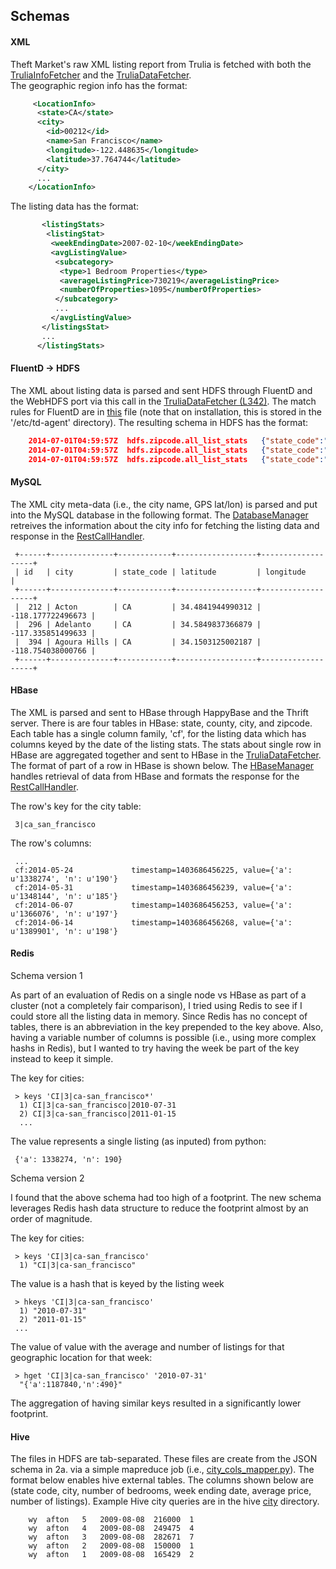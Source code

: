 ## Schemas

#### XML

Theft Market's raw XML listing report from Trulia is fetched with both the [TruliaInfoFetcher](trulia-fetcher/TruliaInfoFetcher.py) and the [TruliaDataFetcher](trulia-fetcher/TruliaDataFetcher.py).  
The geographic region info has the format:


```xml
     <LocationInfo>
      <state>CA</state>
      <city>
        <id>00212</id>
        <name>San Francisco</name>
        <longitude>-122.448635</longitude>
        <latitude>37.764744</latitude>
      </city>
      ...       
    </LocationInfo>
```

The listing data has the format:

```xml
       <listingStats>
        <listingStat>
         <weekEndingDate>2007-02-10</weekEndingDate>
         <avgListingValue>
          <subcategory>
           <type>1 Bedroom Properties</type>
           <averageListingPrice>730219</averageListingPrice>
           <numberOfProperties>1095</numberOfProperties>
          </subcategory>
          ...
         </avgListingValue>
       </listingsStat>
       ...
      </listingStats>
```

#### FluentD -> HDFS

The XML about listing data is parsed and sent HDFS through FluentD and the WebHDFS port via this call in the [TruliaDataFetcher (L342)](trulia-fetcher/TruliaDataFetcher.py#L342).  The match rules for FluentD are in [this](conf/fluentd/td-agent.conf) file (note that on installation, this is stored in the '/etc/td-agent' directory).  The resulting schema in HDFS has the format:


```json
    2014-07-01T04:59:57Z  hdfs.zipcode.all_list_stats   {"state_code":"MA","ts":1404190797734,"med_list":329000,"zipcode":"01260","num_beds":3,"week_ending_date":"2011-08-20","avg_list":329000,"num_list":1}
    2014-07-01T04:59:57Z  hdfs.zipcode.all_list_stats   {"state_code":"MA","ts":1404190797735,"med_list":329000,"zipcode":"01260","num_beds":3,"week_ending_date":"2011-08-27","avg_list":329000,"num_list":2}
    2014-07-01T04:59:57Z  hdfs.zipcode.all_list_stats   {"state_code":"MA","ts":1404190797735,"med_list":329000,"zipcode":"01260","num_beds":3,"week_ending_date":"2011-09-03","avg_list":329000,"num_list":1} 
```

#### MySQL 

The XML city meta-data (i.e., the city name, GPS lat/lon) is parsed and put into the MySQL database in the following format.  The [DatabaseManager](common/DatabaseManager.py#L89) retreives the information about the city info for fetching the listing data and response in the [RestCallHandler](server/RestCallHandler.py).

     +------+--------------+------------+------------------+-------------------+
     | id   | city         | state_code | latitude         | longitude         |
     +------+--------------+------------+------------------+-------------------+
     |  212 | Acton        | CA         | 34.4841944990312 | -118.177722496673 |
     |  296 | Adelanto     | CA         | 34.5849837366879 | -117.335851499633 |
     |  394 | Agoura Hills | CA         | 34.1503125002187 | -118.754038000766 |
     +------+--------------+------------+------------------+-------------------+


#### HBase

The XML is parsed and sent to HBase through HappyBase and the Thrift server.  There is are four tables in HBase: state, county, city, and zipcode. Each table has a single column family, 'cf', for the listing data which has columns keyed by the date of the listing stats.  The stats about single row in HBase are aggregated together and sent to HBase in the [TruliaDataFetcher](trulia-fetcher/TruliaDataFetcher.py).  The format of part of a row in HBase is shown below.  The [HBaseManager](common/HBaseManager.py) handles retrieval of data from HBase and formats the response for the [RestCallHandler](server/RestCallHandler.py).

The row's key for the city table:

     3|ca_san_francisco

The row's columns:

     ...
     cf:2014-05-24             timestamp=1403686456225, value={'a': u'1338274', 'n': u'190'}            
     cf:2014-05-31             timestamp=1403686456239, value={'a': u'1348144', 'n': u'185'}            
     cf:2014-06-07             timestamp=1403686456253, value={'a': u'1366076', 'n': u'197'}            
     cf:2014-06-14             timestamp=1403686456268, value={'a': u'1389901', 'n': u'198'}   


#### Redis

Schema version 1

As part of an evaluation of Redis on a single node vs HBase as part of a cluster (not a completely fair comparison), I tried using Redis to see if I could store all the listing data in memory.  Since Redis has no concept of tables, there is an abbreviation in the key prepended to the key above.  Also, having a variable number of columns is possible (i.e., using more complex hashs in Redis), but I wanted to try having the week be part of the key instead to keep it simple.

The key for cities:

     > keys 'CI|3|ca-san_francisco*'
      1) CI|3|ca-san_francisco|2010-07-31
      2) CI|3|ca-san_francisco|2011-01-15
      ...
     
The value represents a single listing (as inputed) from python:

     {'a': 1338274, 'n': 190} 


Schema version 2

I found that the above schema had too high of a footprint.  The new schema leverages Redis hash data structure to reduce the footprint almost by an order of magnitude.

The key for cities:

     > keys 'CI|3|ca-san_francisco'
      1) "CI|3|ca-san_francisco"
     
The value is a hash that is keyed by the listing week
      
     > hkeys 'CI|3|ca-san_francisco'
      1) "2010-07-31"
      2) "2011-01-15"
     ...
     
The value of value with the average and number of listings for that geographic location for that week:

     > hget 'CI|3|ca-san_francisco' '2010-07-31'
      "{'a':1187840,'n':490}"


The aggregation of having similar keys resulted in a significantly lower footprint.


#### Hive 

The files in HDFS are tab-separated.  These files are create from the JSON schema in 2a. via a simple mapreduce job (i.e., [city_cols_mapper.py](map-reduce/python/city_cols_mapper.py)).  The format below enables hive external tables.  The columns shown below are (state code, city, number of bedrooms, week ending date, average price, number of listings).  Example Hive city queries are in the hive [city](hive/city) directory.


        wy	afton	5	2009-08-08	216000	1
        wy	afton	4	2009-08-08	249475	4
        wy	afton	3	2009-08-08	282671	7
        wy	afton	2	2009-08-08	150000	1
        wy	afton	1	2009-08-08	165429	2
     

